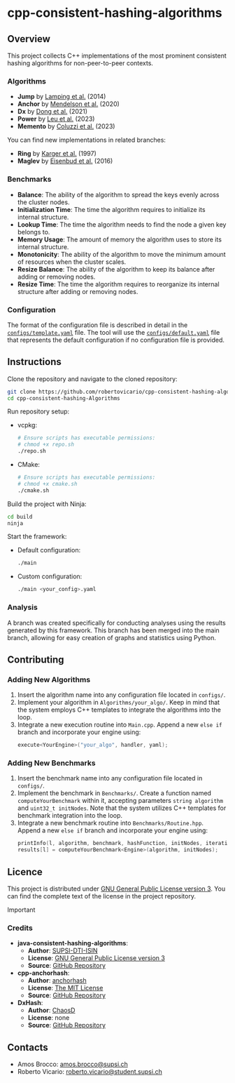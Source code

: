 # cpp-consistent-hashing-algorithms

## Overview

This project collects C++ implementations of the most prominent consistent hashing algorithms for non-peer-to-peer contexts.

### Algorithms

- **Jump** by [Lamping et al.](https://arxiv.org/pdf/1406.2294.pdf) (2014)
- **Anchor** by [Mendelson et al.](https://arxiv.org/pdf/1812.09674.pdf) (2020)
- **Dx** by [Dong et al.](https://arxiv.org/pdf/2107.07930.pdf) (2021)
- **Power** by [Leu et al.](https://arxiv.org/pdf/2307.12448.pdf) (2023)
- **Memento** by [Coluzzi et al.](https://arxiv.org/pdf/2306.09783.pdf) (2023)

You can find new implementations in related branches:

- **Ring** by [Karger et al.](https://dl.acm.org/doi/pdf/10.1145/258533.258660) (1997)
- **Maglev** by [Eisenbud et al.](https://www.usenix.org/sites/default/files/nsdi16-paper-eisenbud-update.pdf) (2016)

### Benchmarks

- **Balance**: The ability of the algorithm to spread the keys evenly across the cluster nodes.
- **Initialization Time**: The time the algorithm requires to initialize its internal structure.
- **Lookup Time**: The time the algorithm needs to find the node a given key belongs to.
- **Memory Usage**: The amount of memory the algorithm uses to store its internal structure.
- **Monotonicity**: The ability of the algorithm to move the minimum amount of resources when the cluster scales.
- **Resize Balance**: The ability of the algorithm to keep its balance after adding or removing nodes.
- **Resize Time**: The time the algorithm requires to reorganize its internal structure after adding or removing nodes.

### Configuration

The format of the configuration file is described in detail in the [`configs/template.yaml`](configs/template.yaml) file. The tool will use the [`configs/default.yaml`](configs/default.yaml) file that represents the default configuration if no configuration file is provided.

## Instructions

Clone the repository and navigate to the cloned repository:

```sh
git clone https://github.com/robertovicario/cpp-consistent-hashing-algorithms.git
cd cpp-consistent-hashing-Algorithms
```

Run repository setup:

- vcpkg:
    ```sh
    # Ensure scripts has executable permissions:
    # chmod +x repo.sh
    ./repo.sh
    ```
- CMake:
    ```sh
    # Ensure scripts has executable permissions:
    # chmod +x cmake.sh
    ./cmake.sh
    ```

Build the project with Ninja:

```sh
cd build
ninja
```

Start the framework:

- Default configuration:
    ```sh
    ./main
    ```
- Custom configuration:
    ```sh
    ./main <your_config>.yaml
    ```

### Analysis

A branch was created specifically for conducting analyses using the results generated by this framework. This branch has been merged into the main branch, allowing for easy creation of graphs and statistics using Python.

## Contributing

### Adding New Algorithms

1. Insert the algorithm name into any configuration file located in `configs/`.
2. Implement your algorithm in `Algorithms/your_algo/`. Keep in mind that the system employs C++ templates to integrate the algorithms into the loop.
3. Integrate a new execution routine into `Main.cpp`. Append a new `else if` branch and incorporate your engine using:
    ```cpp
    execute<YourEngine>("your_algo", handler, yaml);
    ```

### Adding New Benchmarks

1. Insert the benchmark name into any configuration file located in `configs/`.
2. Implement the benchmark in `Benchmarks/`. Create a function named `computeYourBenchmark` within it, accepting parameters `string algorithm` and `uint32_t initNodes`. Note that the system utilizes C++ templates for benchmark integration into the loop.
3. Integrate a new benchmark routine into `Benchmarks/Routine.hpp`. Append a new `else if` branch and incorporate your engine using:
    ```cpp
    printInfo(l, algorithm, benchmark, hashFunction, initNodes, iterationsRun);
    results[l] = computeYourBenchmark<Engine>(algorithm, initNodes);
    ```

## Licence

This project is distributed under [GNU General Public License version 3](https://opensource.org/license/gpl-3-0). You can find the complete text of the license in the project repository.

> [!IMPORTANT]
> 
> ### Credits
>
> - **java-consistent-hashing-algorithms**:
>   - **Author**: [SUPSI-DTI-ISIN](https://github.com/SUPSI-DTI-ISIN)
>   - **License**: [GNU General Public License version 3](https://opensource.org/license/gpl-3-0)
>   - **Source**: [GitHub Repository](https://github.com/SUPSI-DTI-ISIN/java-consistent-hashing-algorithms.git)
> - **cpp-anchorhash**:
>   - **Author**: [anchorhash](https://github.com/anchorhash)
>   - **License**: [The MIT License](https://opensource.org/license/mit)
>   - **Source**: [GitHub Repository](https://github.com/anchorhash/cpp-anchorhash.git)
> - **DxHash**:
>   - **Author**: [ChaosD](https://github.com/ChaosD)
>   - **License**: none
>   - **Source**: [GitHub Repository](https://github.com/ChaosD/DxHash.git)

## Contacts

- Amos Brocco: amos.brocco@supsi.ch
- Roberto Vicario: roberto.vicario@student.supsi.ch
